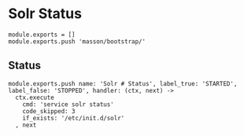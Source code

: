 
# Solr Status

    module.exports = []
    module.exports.push 'masson/bootstrap/'

## Status

    module.exports.push name: 'Solr # Status', label_true: 'STARTED', label_false: 'STOPPED', handler: (ctx, next) ->
      ctx.execute
        cmd: 'service solr status'
        code_skipped: 3
        if_exists: '/etc/init.d/solr'
      , next
